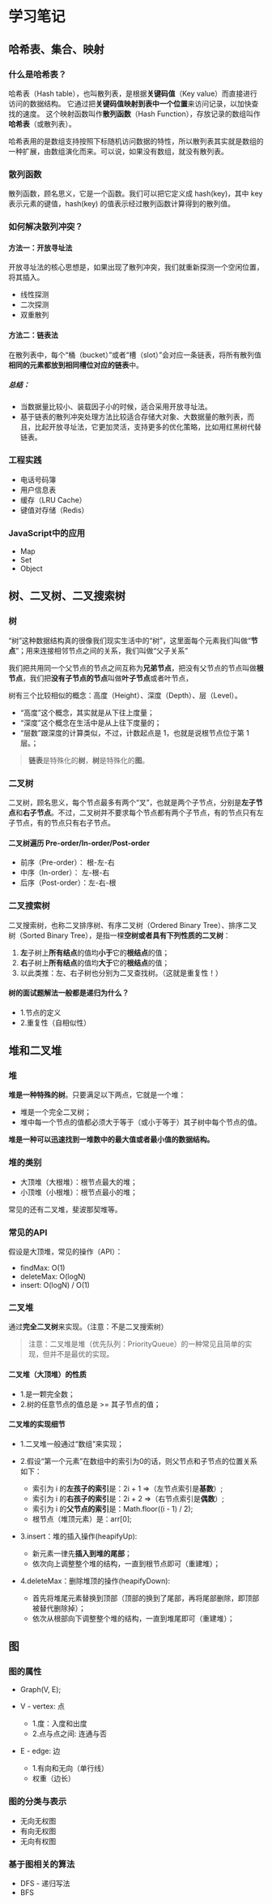 # 学习笔记

## 哈希表、集合、映射
### 什么是哈希表？

哈希表（Hash table），也叫散列表，是根据**关键码值**（Key value）而直接进行访问的数据结构。
它通过把**关键码值映射到表中一个位置**来访问记录，以加快查找的速度。
这个映射函数叫作**散列函数**（Hash Function），存放记录的数组叫作**哈希表**（或散列表）。

哈希表用的是数组支持按照下标随机访问数据的特性，所以散列表其实就是数组的一种扩展，由数组演化而来。可以说，如果没有数组，就没有散列表。

### 散列函数
散列函数，顾名思义，它是一个函数。我们可以把它定义成 hash(key)，其中 key 表示元素的键值，hash(key) 的值表示经过散列函数计算得到的散列值。

### 如何解决散列冲突？
#### 方法一：开放寻址法
开放寻址法的核心思想是，如果出现了散列冲突，我们就重新探测一个空闲位置，将其插入。

* 线性探测
* 二次探测
* 双重散列

#### 方法二：链表法
在散列表中，每个“桶（bucket）”或者“槽（slot）”会对应一条链表，将所有散列值**相同的元素都放到相同槽位对应的链表**中。

##### 总结：
* 当数据量比较小、装载因子小的时候，适合采用开放寻址法。
* 基于链表的散列冲突处理方法比较适合存储大对象、大数据量的散列表，而且，比起开放寻址法，它更加灵活，支持更多的优化策略，比如用红黑树代替链表。

### 工程实践
* 电话号码簿
* 用户信息表
* 缓存（LRU Cache）
* 键值对存储（Redis）

### JavaScript中的应用
* Map
* Set
* Object

## 树、二叉树、二叉搜索树

### 树
“树”这种数据结构真的很像我们现实生活中的“树”，这里面每个元素我们叫做“**节点**”；用来连接相邻节点之间的关系，我们叫做“父子关系”

我们把共用同一个父节点的节点之间互称为**兄弟节点**，把没有父节点的节点叫做**根节点**，我们把**没有子节点的节点**叫做**叶子节点**或者叶节点，

树有三个比较相似的概念：高度（Height）、深度（Depth）、层（Level）。

* “高度”这个概念，其实就是从下往上度量；
* “深度”这个概念在生活中是从上往下度量的；
* “层数”跟深度的计算类似，不过，计数起点是 1，也就是说根节点位于第 1 层。；

> **链表**是特殊化的**树**，**树**是特殊化的**图**。

### 二叉树
二叉树，顾名思义，每个节点最多有两个“叉”，也就是两个子节点，分别是**左子节点**和**右子节点**。不过，二叉树并不要求每个节点都有两个子节点，有的节点只有左子节点，有的节点只有右子节点。

#### 二叉树遍历 Pre-order/In-order/Post-order
* 前序（Pre-order）： 根-左-右
* 中序（In-order）：  左-根-右
* 后序（Post-order）：左-右-根

### 二叉搜索树

二叉搜索树，也称二叉排序树、有序二叉树（Ordered Binary Tree）、排序二叉树（Sorted Binary Tree），是指一棵**空树或者具有下列性质的二叉树**：
1. **左**子树上**所有结点**的值均**小于**它的**根结点**的值；
2. **右**子树上**所有结点**的值均**大于**它的**根结点**的值；
3. 以此类推：左、右子树也分别为二叉查找树。（这就是重复性！）

#### 树的面试题解法一般都是递归为什么？

* 1.节点的定义
* 2.重复性（自相似性）

## 堆和二叉堆
### 堆
**堆是一种特殊的树**。只要满足以下两点，它就是一个堆：

* 堆是一个完全二叉树；
* 堆中每一个节点的值都必须大于等于（或小于等于）其子树中每个节点的值。

**堆是一种可以迅速找到一堆数中的最大值或者最小值的数据结构。**

### 堆的类别

* 大顶堆（大根堆）：根节点最大的堆；
* 小顶堆（小根堆）：根节点最小的堆；

常见的还有二叉堆，斐波那契堆等。

### 常见的API
假设是大顶堆，常见的操作（API）：

* findMax: O(1)
* deleteMax: O(logN)
* insert: O(logN) / O(1)

### 二叉堆
通过**完全二叉树**来实现。（注意：不是二叉搜索树）

> 注意：二叉堆是堆（优先队列：PriorityQueue）的一种常见且简单的实现，但并不是最优的实现。

#### 二叉堆（大顶堆）的性质

* 1.是一颗完全数；
* 2.树的任意节点的值总是 >= 其子节点的值；

#### 二叉堆的实现细节
* 1.二叉堆一般通过“数组”来实现；
* 2.假设“第一个元素”在数组中的索引为0的话，则父节点和子节点的位置关系如下：

    - 索引为 i 的**左孩子的索引**是：2i + 1 =>（左节点索引是**基数**）;
    - 索引为 i 的**右孩子的索引**是：2i + 2 =>（右节点索引是**偶数**）;
    - 索引为 i 的**父节点的索引**是：Math.floor((i - 1) / 2);
    - 根节点（堆顶元素）是：arr[0];

* 3.insert：堆的插入操作(heapifyUp):
    - 新元素一律先**插入到堆的尾部**；
    - 依次向上调整整个堆的结构，一直到根节点即可（重建堆）；

* 4.deleteMax：删除堆顶的操作(heapifyDown):
    - 首先将堆尾元素替换到顶部（顶部的换到了尾部，再将尾部删除，即顶部被替代删除掉）；
    - 依次从根部向下调整整个堆的结构，一直到堆尾即可（重建堆）；

## 图

### 图的属性
* Graph(V, E);
* V - vertex: 点
    - 1.度：入度和出度
    - 2.点与点之间: 连通与否

* E - edge: 边
    - 1.有向和无向（单行线）
    - 权重（边长）

### 图的分类与表示
* 无向无权图
* 有向无权图
* 无向有权图

### 基于图相关的算法
* DFS - 递归写法
* BFS


